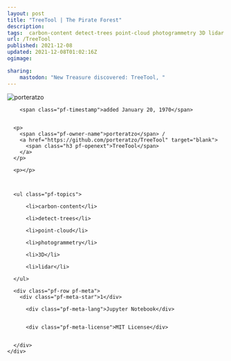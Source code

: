 ```yaml
---
layout: post
title: "TreeTool | The Pirate Forest"
description: 
tags:  carbon-content detect-trees point-cloud photogrammetry 3D lidar
url: /TreeTool
published: 2021-12-08
updated: 2021-12-08T01:02:16Z
ogimage: 

sharing:
    mastodon: "New Treasure discovered: TreeTool, "
---
```


<div class="pf-night-sky-spacer">
    <div id="pf-night-sky" data-stars="1" data-owner="porteratzo" data-repo="TreeTool"></div>
    <div class="">
        <dialog>
            Inhalt des Dialogs
        </dialog>
    </div>
</div>

<div class="pf-ship-list">
    <div class="pf-row pf-pirate pf-small-column" data-pirate-id="fg-cXMxxIk5HGo7upj0Sa">
    <div>
      <!--<a href="https://github.com/porteratzo" target="blank">-->
        <div class="pf-pirate-avatar">
          <div class="pf-cross pf-clickable"  onclick="collect('fg-cXMxxIk5HGo7upj0Sa'); return false;"></div>
          <img src="https://avatars.githubusercontent.com/u/44075849?v=4" title="porteratzo" alt="porteratzo"/>
      </div>
      <!--</a>
      <div class="pf-pirate-actions">
        <a class="pf-treasure-add"  title="save in my treasure chest" onclick="collect('fg-cXMxxIk5HGo7upj0Sa'); return false;" href="#">
          <img src="./assets/coin.svg" alt="treasure"/>
        </a>
        <a class="pf-treasure-remove" onclick="throwAway('fg-cXMxxIk5HGo7upj0Sa'); return false;">remove</a>
      </div>-->
    </div>
    <div class="pf-ship">
      
        <span class="pf-timestamp">added January 20, 1970</span>
      
      
      <p>
        <span class="pf-owner-name">porteratzo</span> / 
        <a href="https://github.com/porteratzo/TreeTool" target="blank">
          <span class="h3 pf-openext">TreeTool</span>
        </a>
      </p>

      <p></p>

      

      <ul class="pf-topics">
        
          <li>carbon-content</li>
        
          <li>detect-trees</li>
        
          <li>point-cloud</li>
        
          <li>photogrammetry</li>
        
          <li>3D</li>
        
          <li>lidar</li>
        
      </ul>

      <div class="pf-row pf-meta">
        <div class="pf-meta-star">1</div>
        
          <div class="pf-meta-lang">Jupyter Notebook</div>
        
        
          <div class="pf-meta-license">MIT License</div>
        
        
      </div>
    </div>
  </div>
</div>